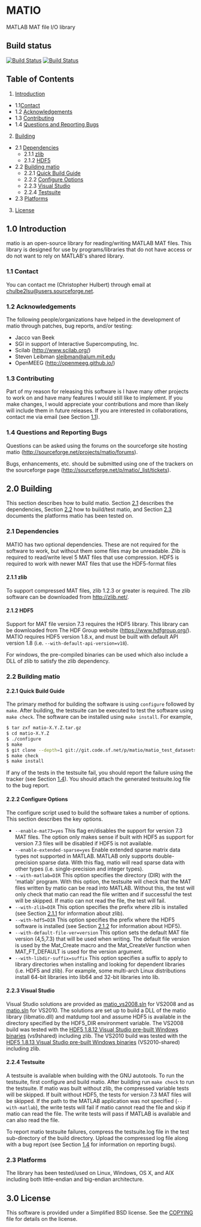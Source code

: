 # MATIO
MATLAB MAT file I/O library

## Build status
[![Build Status](https://drone.io/github.com/tbeu/matio/status.png)](https://drone.io/github.com/tbeu/matio/latest)
[![Build Status](https://ci.appveyor.com/api/projects/status/heqkwuqllbh573i5/branch/master?svg=true)](https://ci.appveyor.com/project/tbeu/matio/branch/master)

## Table of Contents
1. [Introduction](#10-introduction)
  * 1.1[Contact](#11-contact)
  * 1.2 [Acknowledgements](#12-acknowledgements)
  * 1.3 [Contributing](#13-contributing)
  * 1.4 [Questions and Reporting Bugs](#14-questions-and-reporting-bugs)
2. [Building](#20-building)
  * 2.1 [Dependencies](#21-dependencies)
    * 2.1.1 [zlib](#211-zlib)
    * 2.1.2 [HDF5](#212-hdf5)
  * 2.2 [Building matio](#22-building-matio)
    * 2.2.1 [Quick Build Guide](#221-quick-build-guide)
    * 2.2.2 [Configure Options](#222-configure-options)
    * 2.2.3  [Visual Studio](#223-visual-studio)
    * 2.2.4 [Testsuite](#224-testsuite)
  * 2.3 [Platforms](#23-platforms)
3. [License](#30-license)

## 1.0 Introduction
matio is an open-source library for reading/writing MATLAB MAT files.
This library is designed for use by programs/libraries that do not have
access or do not want to rely on MATLAB's shared library.

### 1.1 Contact
You can contact me (Christopher Hulbert) through email at
chulbe2lsu@users.sourceforge.net.

### 1.2 Acknowledgements
The following people/organizations have helped in the development of
matio through patches, bug reports, and/or testing:
* Jacco van Beek
* SGI in support of Interactive Supercomputing, Inc.
* Scilab (http://www.scilab.org/)
* Steven Leibman <sleibman@alum.mit.edu>
* OpenMEEG (http://openmeeg.github.io/)

### 1.3 Contributing
Part of my reason for releasing this software is I have many other
projects to work on and have many features I would still like to
implement. If you make changes, I would appreciate your contributions
and more than likely will include them in future releases. If you are
interested in collaborations, contact me via email (see Section [1.1](#11-contact)).

### 1.4 Questions and Reporting Bugs
Questions can be asked using the forums on the sourceforge site hosting
matio (http://sourceforge.net/projects/matio/forums).

Bugs, enhancements, etc. should be submitted using one of the trackers
on the sourceforge page
(http://sourceforge.net/p/matio/_list/tickets).

## 2.0 Building
This section describes how to build matio. Section [2.1](#21-dependencies) describes the
dependencies, Section [2.2](#22-building-matio) how to build/test matio, and Section [2.3](#23-platforms)
documents the platforms matio has been tested on.

### 2.1 Dependencies
MATIO has two optional dependencies. These are not required for the
software to work, but without them some files may be unreadable. Zlib
is required to read/write level 5 MAT files that use compression. HDF5
is required to work with newer MAT files that use the HDF5-format
files

#### 2.1.1 zlib
To support compressed MAT files, zlib 1.2.3 or greater is
required. The zlib software can be downloaded from
http://zlib.net/.

#### 2.1.2 HDF5
Support for MAT file version 7.3 requires the HDF5 library. This
library can be downloaded from The HDF Group website
(https://www.hdfgroup.org/). MATIO requires HDF5 version 1.8.x,
and must be built with default API version 1.8 (i.e.
`--with-default-api-version=v18`).

For windows, the pre-compiled binaries can be used which also
include a DLL of zlib to satisfy the zlib dependency.

### 2.2 Building matio
#### 2.2.1 Quick Build Guide
The primary method for building the software is using `configure`
followed by `make`. After building, the testsuite can be executed to
test the software using `make check`. The software can be installed
using `make install`. For example,
```sh
$ tar zxf matio-X.Y.Z.tar.gz
$ cd matio-X.Y.Z
$ ./configure
$ make
$ git clone --depth=1 git://git.code.sf.net/p/matio/matio_test_datasets ./test/datasets
$ make check
$ make install
```
If any of the tests in the testsuite fail, you should report the failure
using the tracker (see Section [1.4](#14-questions-and-reporting-bugs)). You should attach the generated
testsuite.log file to the bug report.

#### 2.2.2 Configure Options
The configure script used to build the software takes a number of
options. This section describes the key options.

* `--enable-mat73=yes`
This flag en/disables the support for version 7.3 MAT files.
The option only makes sense if built with HDF5 as support
for version 7.3 files will be disabled if HDF5 is not
available.
* `--enable-extended-sparse=yes`
Enable extended sparse matrix data types not supported in
MATLAB. MATLAB only supports double-precision sparse data.
With this flag, matio will read sparse data with other
types (i.e. single-precision and integer types).
* `--with-matlab=DIR`
This option specifies the directory (DIR) with the 'matlab'
program. With this option, the testsuite will check that the
MAT files written by matio can be read into MATLAB. Without
this, the test will only check that matio can read the file
written and if successful the test will be skipped. If matio
can not read the file, the test will fail.
* `--with-zlib=DIR`
This option specifies the prefix where zlib is installed
(see Section [2.1.1](#211-zlib) for information about zlib).
* `--with-hdf5=DIR`
This option specifies the prefix where the HDF5 software is
installed (see Section [2.1.2](#212-hdf5) for information about HDF5).
* `--with-default-file-ver=version`
This option sets the default MAT file version (4,5,7.3) that
will be used when writing. The default file version is used
by the Mat_Create macro and the Mat_CreateVer function when
MAT_FT_DEFAULT is used for the version argument.
* `--with-libdir-suffix=suffix`
This option specifies a suffix to apply to library
directories when installing and looking for dependent
libraries (i.e. HDF5 and zlib). For example, some multi-arch
Linux distributions install 64-bit libraries into lib64 and
32-bit libraries into lib.

#### 2.2.3 Visual Studio
Visual Studio solutions are provided as [matio_vs2008.sln](visual_studio/matio_vs2008.sln)
for VS2008 and as [matio.sln](visual_studio/matio.sln) for VS2010.
The solutions are set up to build a DLL of the matio library
(libmatio.dll) and matdump tool and assume HDF5 is
available in the directory specified by the HDF5_DIR environment
variable. The VS2008 build was tested with the [HDF5 1.8.12 Visual Studio pre-built
Windows binaries](https://www.hdfgroup.org/ftp/HDF5/releases/hdf5-1.8.12/bin/windows/) (vs9shared)
including zlib. The VS2010 build was tested with the [HDF5 1.8.13 Visual Studio pre-built
Windows binaries](https://www.hdfgroup.org/ftp/HDF5/releases/hdf5-1.8.13/bin/windows/) (VS2010-shared)
including zlib.

#### 2.2.4 Testsuite
A testsuite is available when building with the GNU autotools. To
run the testsuite, first configure and build matio. After building
run `make check` to run the testsuite. If matio was built without
zlib, the compressed variable tests will be skipped. If built
without HDF5, the tests for version 7.3 MAT files will be skipped.
If the path to the MATLAB application was not specified
(`--with-matlab`), the write tests will fail if matio cannot read the
file and skip if matio can read the file. The write tests will pass
if MATLAB is available and can also read the file.

To report matio testsuite failures, compress the testsuite.log file
in the test sub-directory of the build directory. Upload the
compressed log file along with a bug report (see Section [1.4](#14-questions-and-reporting-bugs) for
information on reporting bugs).

### 2.3 Platforms
The library has been tested/used on Linux, Windows, OS X, and AIX
including both little-endian and big-endian architecture.

## 3.0 License
This software is provided under a Simplified BSD license. See the [COPYING](COPYING)
file for details on the license.

